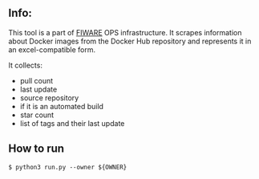 ## Info:
This tool is a part of [FIWARE](https://fiware.org) OPS infrastructure.
It scrapes information about Docker images from the Docker Hub repository and represents it in an excel-compatible form.

It collects:
+ pull count
+ last update
+ source repository
+ if it is an automated build
+ star count
+ list of tags and their last update

## How to run
```console
$ python3 run.py --owner ${OWNER}
```
